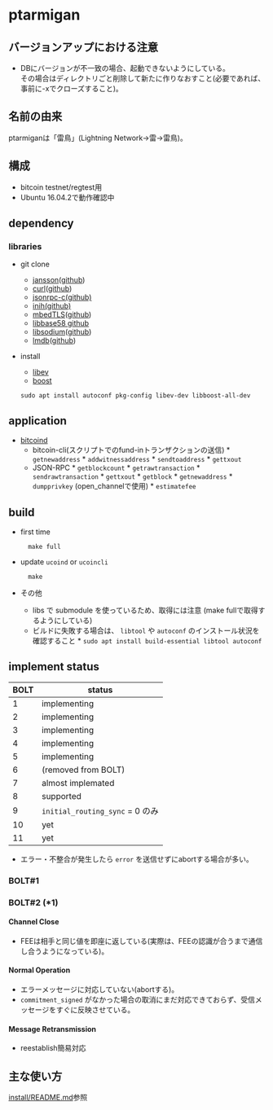 # ptarmigan

## バージョンアップにおける注意

* DBにバージョンが不一致の場合、起動できないようにしている。  
  その場合はディレクトリごと削除して新たに作りなおすこと(必要であれば、事前に-xでクローズすること)。

## 名前の由来

ptarmiganは「雷鳥」(Lightning Network→雷→雷鳥)。  

## 構成

* bitcoin testnet/regtest用
* Ubuntu 16.04.2で動作確認中

## dependency

### libraries

* git clone
  * [jansson](http://www.digip.org/jansson/)([github](https://github.com/akheron/jansson))
  * [curl](https://curl.haxx.se/)([github](https://github.com/curl/curl))
  * [jsonrpc-c(github)](https://github.com/hmng/jsonrpc-c)
  * [inih(github)](https://github.com/benhoyt/inih)
  * [mbedTLS](https://tls.mbed.org/)([github](https://github.com/ARMmbed/mbedtls))
  * [libbase58 github](https://github.com/luke-jr/libbase58)
  * [libsodium](https://download.libsodium.org/doc/)([github](https://github.com/jedisct1/libsodium))
  * [lmdb](https://symas.com/lightning-memory-mapped-database/)([github](https://github.com/LMDB/lmdb))

* install
  * [libev](http://software.schmorp.de/pkg/libev.html)
  * [boost](http://www.boost.org/)

  `sudo apt install autoconf pkg-config libev-dev libboost-all-dev`


## application

* [bitcoind](https://github.com/bitcoin/bitcoin)
  * bitcoin-cli(スクリプトでのfund-inトランザクションの送信)
        * `getnewaddress`
        * `addwitnessaddress`
        * `sendtoaddress`
        * `gettxout`
  * JSON-RPC
        * `getblockcount`
        * `getrawtransaction`
        * `sendrawtransaction`
        * `gettxout`
        * `getblock`
        * `getnewaddress`
        * `dumpprivkey` (open_channelで使用)
        * `estimatefee`

## build

* first time

        make full

* update `ucoind` or `ucoincli`

        make

* その他
  * libs で submodule を使っているため、取得には注意 (make fullで取得するようにしている)
  * ビルドに失敗する場合は、 `libtool` や `autoconf` のインストール状況を確認すること
        * `sudo apt install build-essential libtool autoconf`

## implement status

| BOLT | status |
|------|-------|
|  1   | implementing |
|  2   | implementing |
|  3   | implementing |
|  4   | implementing |
|  5   | implementing |
|  6   | (removed from BOLT) |
|  7   | almost implemated |
|  8   | supported |
|  9   | `initial_routing_sync` = 0 のみ |
|  10  | yet |
|  11  | yet |

* エラー・不整合が発生したら `error` を送信せずにabortする場合が多い。

### BOLT#1

### BOLT#2 (\*1)

#### Channel Close

* FEEは相手と同じ値を即座に返している(実際は、FEEの認識が合うまで通信し合うようになっている)。

#### Normal Operation

* エラーメッセージに対応していない(abortする)。
* `commitment_signed` がなかった場合の取消にまだ対応できておらず、受信メッセージをすぐに反映させている。

#### Message Retransmission

* reestablish簡易対応

## 主な使い方

[install/README.md](install/README.md)参照
